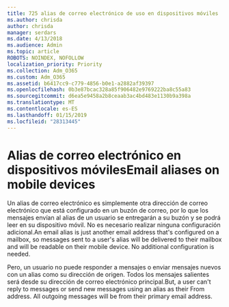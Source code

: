 ```yaml
---
title: 725 alias de correo electrónico de uso en dispositivos móviles
ms.author: chrisda
author: chrisda
manager: serdars
ms.date: 4/13/2018
ms.audience: Admin
ms.topic: article
ROBOTS: NOINDEX, NOFOLLOW
localization_priority: Priority
ms.collection: Adm_O365
ms.custom: Adm_O365
ms.assetid: b6417cc9-c779-4856-b0e1-a2882af39397
ms.openlocfilehash: 0b3e87bcac328a85f906482e9769222ba8c55a83
ms.sourcegitcommit: d6ea5e9458a2b8ceaab3ac4bd483e1130b9a398a
ms.translationtype: MT
ms.contentlocale: es-ES
ms.lasthandoff: 01/15/2019
ms.locfileid: "28313445"
---
```

# <a name="email-aliases-on-mobile-devices"></a><span data-ttu-id="62adb-102">Alias de correo electrónico en dispositivos móviles</span><span class="sxs-lookup"><span data-stu-id="62adb-102">Email aliases on mobile devices</span></span>

<span data-ttu-id="62adb-p101">Un alias de correo electrónico es simplemente otra dirección de correo electrónico que está configurado en un buzón de correo, por lo que los mensajes envían al alias de un usuario se entregarán a su buzón y se podrá leer en su dispositivo móvil. No es necesario realizar ninguna configuración adicional.</span><span class="sxs-lookup"><span data-stu-id="62adb-p101">An email alias is just another email address that's configured on a mailbox, so messages sent to a user's alias will be delivered to their mailbox and will be readable on their mobile device. No additional configuration is needed.</span></span>
  
<span data-ttu-id="62adb-p102">Pero, un usuario no puede responder a mensajes o enviar mensajes nuevos con un alias como su dirección de origen. Todos los mensajes salientes será desde su dirección de correo electrónico principal.</span><span class="sxs-lookup"><span data-stu-id="62adb-p102">But, a user can't reply to messages or send new messages using an alias as their From address. All outgoing messages will be from their primary email address.</span></span>
  

